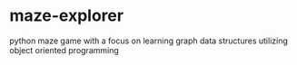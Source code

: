 # maze-explorer
python maze game with a focus on learning graph data structures utilizing object oriented programming
